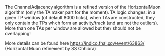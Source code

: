 The ChannelAdjacency algorithm is a refined version of the HorizontalMuon algorithm (only the TA maker part for the moment). TA logic changes: in a given TP window (of default 8000 ticks), when TAs are constructed, they only contain the TPs which form an activity/track (and are not the outliers). More than one TAs per window are allowed but they should not be overlapping!

More details can be found here https://indico.fnal.gov/event/63863/ (Horizontal Muon refinement by SS Chhibra)
